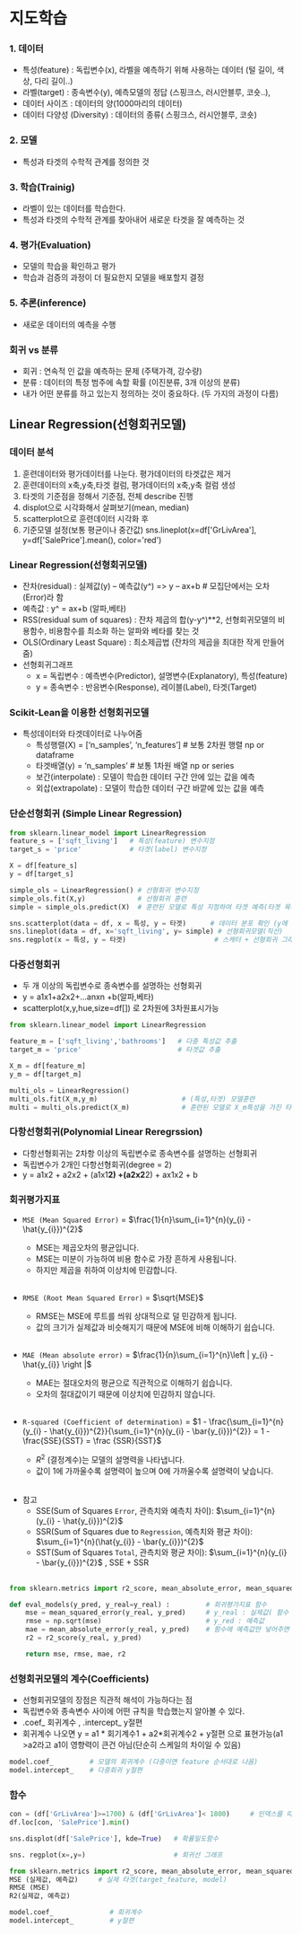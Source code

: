 # 지도학습
### 1. 데이터
- 특성(feature) : 독립변수(x), 라벨을 예측하기 위해 사용하는 데이터 (털 길이, 색상, 다리 길이..)
- 라벨(target) : 종속변수(y), 예측모델의 정답 (스핑크스, 러시안블루, 코숏..),             
- 데이터 사이즈 : 데이터의 양(1000마리의 데이터)
- 데이터 다양성 (Diversity) : 데이터의 종류( 스핑크스, 러시안블루, 코숏)

### 2. 모델
- 특성과 타겟의 수학적 관계를 정의한 것

### 3. 학습(Trainig)
- 라벨이 있는 데이터를 학습한다.
- 특성과 타겟의 수학적 관계를 찾아내어 새로운 타겟을 잘 예측하는 것

### 4. 평가(Evaluation)
- 모델의 학습을 확인하고 평가
- 학습과 검증의 과정이 더 필요한지 모델을 배포할지 결정

### 5. 추론(inference)
- 새로운 데이터의 예측을 수행

### 회귀 vs 분류
- 회귀 : 연속적 인 값을 예측하는 문제 (주택가격, 강수량)
- 분류 : 데이터의 특정 범주에 속할 확률 (이진분류, 3개 이상의 분류)
- 내가 어떤 분류를 하고 있는지 정의하는 것이 중요하다. (두 가지의 과정이 다름)

## Linear Regression(선형회귀모델)
### 데이터 분석
1. 훈련데이터와 평가데이터를 나눈다. 평가데이터의 타겟값은 제거
2. 훈련데이터의 x축,y축,타겟 컬럼, 평가데이터의 x축,y축 컬럼 생성
3. 타겟의 기준점을 정해서 기준점, 전체 describe 진행
4. displot으로 시각화해서 살펴보기(mean, median)
5. scatterplot으로 훈련데이터 시각화 후 
6. 기준모델 설정(보통 평균이나 중간값)
sns.lineplot(x=df['GrLivArea'], y=df['SalePrice'].mean(), color='red')

### Linear Regression(선형회귀모델)
- 잔차(residual) : 실제값(y) – 예측값(y^)  => y – ax+b # 모집단에서는 오차(Error)라 함
- 예측값 : y^ = ax+b (알파,베타)
- RSS(residual sum of squares) : 잔차 제곱의 합(y-y^)**2, 선형회귀모델의 비용함수, 비용함수를 최소화 하는 알파와 베타를 찾는 것
- OLS(Ordinary Least Square) : 최소제곱법 (잔차의 제곱을 최대한 작게 만들어줌)
- 선형회귀그래프
  - x = 독립변수 : 예측변수(Predictor), 설명변수(Explanatory), 특성(feature) 
  - y = 종속변수 : 반응변수(Response), 레이블(Label), 타겟(Target)

### Scikit-Lean을 이용한 선형회귀모델
- 특성데이터와 타겟데이터로 나누어줌
  - 특성행렬(X) = [‘n_samples’, ‘n_features’] # 보통 2차원 행렬 np or dataframe
  - 타겟배열(y) = ‘n_samples’ # 보통 1차원 배열 np or series
  - 보간(interpolate) : 모델이 학습한 데이터 구간 안에 있는 값을 예측
  - 외삽(extrapolate) : 모델이 학습한 데이터 구간 바깥에 있는 값을 예측

### 단순선형회귀 (Simple Linear Regression)
```python
from sklearn.linear_model import LinearRegression
feature_s = ['sqft_living']   # 특성(feature) 변수지정
target_s = 'price'            # 타겟(label) 변수지정

X = df[feature_s]
y = df[target_s]

simple_ols = LinearRegression() # 선형회귀 변수지정
simple_ols.fit(X,y)             # 선형회귀 훈련
simple = simple_ols.predict(X)  # 훈련된 모델로 특성 지정하여 타겟 예측(타겟 목록)

sns.scatterplot(data = df, x = 특성, y = 타겟)      # 데이터 분포 확인 (y에 예측값 넣으면 선형회귀선처럼 나옴)
sns.lineplot(data = df, x='sqft_living', y= simple) # 선형회귀모델(직선)
sns.regplot(x = 특성, y = 타겟)                      # 스캐터 + 선형회귀 그래프
```
### 다중선형회귀
- 두 개 이상의 독립변수로 종속변수를 설명하는 선형회귀
- y = a1x1+a2x2+...anxn +b(알파,베타)
- scatterplot(x,y,hue,size=df[]) 로 2차원에 3차원표시가능
```python
from sklearn.linear_model import LinearRegression 

feature_m = ['sqft_living','bathrooms']   # 다중 특성값 추출
target_m = 'price'                        # 타겟값 추출

X_m = df[feature_m]
y_m = df[target_m]

multi_ols = LinearRegression()             
multi_ols.fit(X_m,y_m)                     # (특성,타겟) 모델훈련
multi = multi_ols.predict(X_m)             # 훈련된 모델로 X_m특성을 가진 타겟 예측
```
### 다항선형회귀(Polynomial Linear Reregrssion)
- 다항선형회귀는 2차항 이상의 독립변수로 종속변수를 설명하는 선형회귀
- 독립변수가 2개인 다항선형회귀(degree = 2)
- y = a1x2 + a2x2 + (a1x1**2) +(a2x2**2) + ax1x2 + b


### 회귀평가지표
* `MSE (Mean Squared Error)` = $\frac{1}{n}\sum_{i=1}^{n}(y_{i} - \hat{y_{i}})^{2}$
    - MSE는 제곱오차의 평균입니다.
    - MSE는 미분이 가능하여 비용 함수로 가장 흔하게 사용됩니다.
    - 하지만 제곱을 취하여 이상치에 민감합니다.
<br></br>

* `RMSE (Root Mean Squared Error)` = $\sqrt{MSE}$
    - RMSE는 MSE에 루트를 씌워 상대적으로 덜 민감하게 됩니다.
    - 값의 크기가 실제값과 비슷해지기 때문에 MSE에 비해 이해하기 쉽습니다.
<br></br>

* `MAE (Mean absolute error)` = $\frac{1}{n}\sum_{i=1}^{n}\left | y_{i} - \hat{y_{i}} \right |$
    - MAE는 절대오차의 평균으로 직관적으로 이해하기 쉽습니다.
    - 오차의 절대값이기 때문에 이상치에 민감하지 않습니다.
<br></br>

* `R-squared (Coefficient of determination)` = $1 - \frac{\sum_{i=1}^{n}(y_{i} - \hat{y_{i}})^{2}}{\sum_{i=1}^{n}(y_{i} - \bar{y_{i}})^{2}} = 1 - \frac{SSE}{SST} = \frac {SSR}{SST}$
    - $R^2$ (결정계수)는 모델의 설명력을 나타냅니다.
    - 값이 1에 가까울수록 설명력이 높으며 0에 가까울수록 설명력이 낮습니다.
<br></br>

- 참고
    - SSE(Sum of Squares `Error`, 관측치와 예측치 차이): $\sum_{i=1}^{n}(y_{i} - \hat{y_{i}})^{2}$
    - SSR(Sum of Squares due to `Regression`, 예측치와 평균 차이): $\sum_{i=1}^{n}(\hat{y_{i}} - \bar{y_{i}})^{2}$
    - SST(Sum of Squares `Total`, 관측치와 평균 차이): $\sum_{i=1}^{n}(y_{i} - \bar{y_{i}})^{2}$ , SSE + SSR
<br></br>
```python
from sklearn.metrics import r2_score, mean_absolute_error, mean_squared_error # r2 mae mse 임포트

def eval_models(y_pred, y_real=y_real) :         # 회귀평가지표 함수
    mse = mean_squared_error(y_real, y_pred)     # y_real : 실제값( 함수 앞에 미리 지정해둬야함)
    rmse = np.sqrt(mse)                          # y_red : 예측값
    mae = mean_absolute_error(y_real, y_pred)    # 함수에 예측값만 넣어주면 됨 
    r2 = r2_score(y_real, y_pred)

    return mse, rmse, mae, r2
```

### 선형회귀모델의 계수(Coefficients)
- 선형회귀모델의 장점은 직관적 해석이 가능하다는 점
- 독립변수와 종속변수 사이에 어떤 규칙을 학습했는지 알아볼 수 있다.
- .coef_ 회귀계수 , .intercept_ y절편
-  회귀계수 나오면 y = a1 * 회기계수1 + a2*회귀계수2 + y절편 으로 표현가능(a1 >a2라고 a1이 영향력이 큰건 아님(단순히 스케일의 차이일 수 있음)
```python
model.coef_         # 모델의 회귀계수 (다중이면 feature 순서대로 나옴)
model.intercept_    # 다중회귀 y절편
```

### 함수
```python
con = (df['GrLivArea']>=1700) & (df['GrLivArea']< 1800)     # 인덱스를 따로 설정하지 않아도 loc가능
df.loc[con, 'SalePrice'].min()  

sns.displot(df['SalePrice'], kde=True)   # 확률밀도함수

sns. regplot(x=,y=)                      # 회귀선 그래프 

from sklearn.metrics import r2_score, mean_absolute_error, mean_squared_error  
MSE (실제값, 예측값)     # 실제 타겟(target_feature, model)
RMSE (MSE)
R2(실제값, 예측값)

model.coef_              # 회귀계수  
model.intercept_         # y절편

```                            

